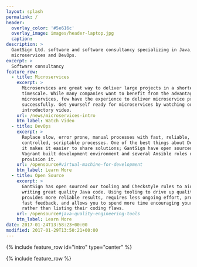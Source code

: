 ```yaml
---
layout: splash
permalink: /
header:
  overlay_color: '#5e616c'
  overlay_image: images/header-laptop.jpg
  caption:
description: >
  GantSign Ltd. software and software consultancy specializing in Java,
  microservices and DevOps.
excerpt: >
  Software consultancy
feature_row:
  - title: Microservices
    excerpt: >
      Microservices are great way to deliver large projects in a shorter
      timescale. While many companies want to benefit from the advantages of
      microservices, few have the experience to deliver microservice projects
      successfully. Get yourself ready for microservices by watching our
      introductory video.
    url: /news/microservices-intro
    btn_label: Watch Video
  - title: DevOps
    excerpt: >
      Replace slow, error prone, manual processes with fast, reliable, version
      controlled, scriptable processes. One of the best things about DevOps is
      it makes it easier to share solutions; GantSign have open sourced our
      Vagrant built development environment and several Ansible roles used to
      provision it.
    url: /opensource#virtual-machine-for-development
    btn_label: Learn More
  - title: Open Source
    excerpt: >
      GantSign has open sourced our tooling and Checkstyle rules to aid you in
      writing great quality Java code. Using tooling to drive up quality,
      provides more reliable results, requires less ongoing effort, provides
      fast feedback, and allows you to spend more time encouraging your team
      rather than listing their coding flaws.
    url: /opensource#java-quality-engineering-tools
    btn_label: Learn More
date: 2017-01-24T13:58:23+00:00
modified: 2017-01-29T13:50:21+00:00
---
```


{% include feature_row id="intro" type="center" %}

{% include feature_row %}

